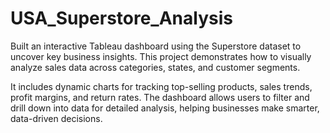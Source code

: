 # USA_Superstore_Analysis
Built an interactive Tableau dashboard using the Superstore dataset to uncover key business insights. This project demonstrates how to visually analyze sales data across categories, states, and customer segments.

It includes dynamic charts for tracking top-selling products, sales trends, profit margins, and return rates. The dashboard allows users to filter and drill down into data for detailed analysis, helping businesses make smarter, data-driven decisions.
